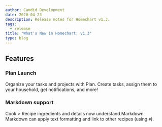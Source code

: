 ```yaml
---
author: Candid Development
date: 2020-04-23
description: Release notes for Homechart v1.3.
tags:
  - release
title: "What's New in Homechart: v1.3"
type: blog
---
```


## Features

### Plan Launch
Organize your tasks and projects with Plan.  Create tasks, assign them to your household, get notifications, and more!

### Markdown support
Cook > Recipe ingredients and details now understand Markdown.  Markdown can apply text formatting and link to other recipes (using `#`).
